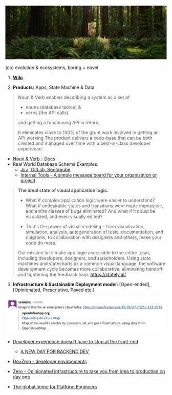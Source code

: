 ![](https://github.com/ankumar/architecture/blob/main/images/product%20development%2C%20change%2C%20and%20improvement.jpeg)

(co) evolution & ecosystems, boring + novel 

1. [**Wiki**](https://github.com/ankumar/Open-software-design/wiki)

2. **Products:** Apps, State Machine & Data 

> Noun & Verb enables describing a system as a set of
> * nouns (database tables) &
> * verbs (the API calls) 
>
> and getting a functioning API in return.
> 
> It eliminates close to 100% of the grunt work involved in getting an API working
The product delivers a code-base that can be both created
and managed over time with a best-in-class developer experience. 

  - [Noun & Verb - Docs](https://tufan-io.github.io/noun-and-verb-docs/)
  - Real World Database Schema Examples:
    - [Jira, GitLab, Sonarqube](https://github.com/prisma/database-schema-examples)
    - [Internal Tools - A simple message board for your organization or project](https://github.com/planetscale/beam/blob/main/prisma/schema.prisma)

> **The ideal state of visual application logic.**
> * What if complex application logic were easier to understand? What if undesirable states and transitions were made impossible, and entire classes of bugs eliminated? And what if it could be visualized, and even visually edited?
>
> * That's the power of visual modeling – from visualization, simulation, analysis, autogeneration of tests, documentation, and diagrams, to collaboration with designers and others, make your code do more. 
>
> Our mission is to make app logic accessible to the entire team, including developers, designers, and stakeholders. Using state machines and statecharts as a common visual language, the software development cycle becomes more collaborative, eliminating handoff and tightening the feedback loop.
> https://stately.ai/

3. **Infrastructure & Sustainable Deployment model:** \[Open-ended\], \[Opinionated, Prescriptive, Paved etc.\]  

[![Imagine this for an Enterprise's Cloud Infra:](https://github.com/ankumar/architecture/blob/main/images/Open%20Infrastructure%20Map.png)](https://openinframap.org/#8.78/37.7325/-121.3816) 

- [Developer experience doesn’t have to stop at the front-end](https://www.arnnet.com.au/article/697716/developer-experience-doesn-t-stop-front-end/)
  - [A NEW DAY FOR BACKEND DEV](https://encore.dev/)  

- [DevZero - developer environments](https://www.devze.ro/)
  
- [Zero - Opinionated infrastructure to take you from idea to production on day one](https://getzero.dev/)
 
- [The global home for Platform Engineers](https://platformengineering.org/)


  

